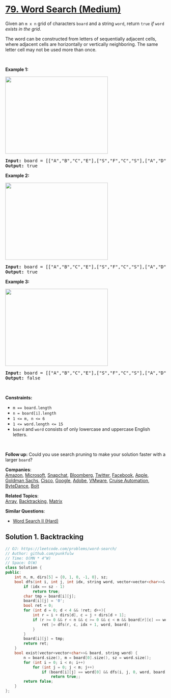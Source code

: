 # [79. Word Search (Medium)](https://leetcode.com/problems/word-search/)

<p>Given an <code>m x n</code> grid of characters <code>board</code> and a string <code>word</code>, return <code>true</code> <em>if</em> <code>word</code> <em>exists in the grid</em>.</p>

<p>The word can be constructed from letters of sequentially adjacent cells, where adjacent cells are horizontally or vertically neighboring. The same letter cell may not be used more than once.</p>

<p>&nbsp;</p>
<p><strong>Example 1:</strong></p>
<img alt="" src="https://assets.leetcode.com/uploads/2020/11/04/word2.jpg" style="width: 322px; height: 242px;">
<pre><strong>Input:</strong> board = [["A","B","C","E"],["S","F","C","S"],["A","D","E","E"]], word = "ABCCED"
<strong>Output:</strong> true
</pre>

<p><strong>Example 2:</strong></p>
<img alt="" src="https://assets.leetcode.com/uploads/2020/11/04/word-1.jpg" style="width: 322px; height: 242px;">
<pre><strong>Input:</strong> board = [["A","B","C","E"],["S","F","C","S"],["A","D","E","E"]], word = "SEE"
<strong>Output:</strong> true
</pre>

<p><strong>Example 3:</strong></p>
<img alt="" src="https://assets.leetcode.com/uploads/2020/10/15/word3.jpg" style="width: 322px; height: 242px;">
<pre><strong>Input:</strong> board = [["A","B","C","E"],["S","F","C","S"],["A","D","E","E"]], word = "ABCB"
<strong>Output:</strong> false
</pre>

<p>&nbsp;</p>
<p><strong>Constraints:</strong></p>

<ul>
	<li><code>m == board.length</code></li>
	<li><code>n = board[i].length</code></li>
	<li><code>1 &lt;= m, n &lt;= 6</code></li>
	<li><code>1 &lt;= word.length &lt;= 15</code></li>
	<li><code>board</code> and <code>word</code> consists of only lowercase and uppercase English letters.</li>
</ul>

<p>&nbsp;</p>
<p><strong>Follow up:</strong> Could you use search pruning to make your solution faster with a larger <code>board</code>?</p>


**Companies**:  
[Amazon](https://leetcode.com/company/amazon), [Microsoft](https://leetcode.com/company/microsoft), [Snapchat](https://leetcode.com/company/snapchat), [Bloomberg](https://leetcode.com/company/bloomberg), [Twitter](https://leetcode.com/company/twitter), [Facebook](https://leetcode.com/company/facebook), [Apple](https://leetcode.com/company/apple), [Goldman Sachs](https://leetcode.com/company/goldman-sachs), [Cisco](https://leetcode.com/company/cisco), [Google](https://leetcode.com/company/google), [Adobe](https://leetcode.com/company/adobe), [VMware](https://leetcode.com/company/vmware), [Cruise Automation](https://leetcode.com/company/cruise-automation), [ByteDance](https://leetcode.com/company/bytedance), [Bolt](https://leetcode.com/company/bolt)

**Related Topics**:  
[Array](https://leetcode.com/tag/array/), [Backtracking](https://leetcode.com/tag/backtracking/), [Matrix](https://leetcode.com/tag/matrix/)

**Similar Questions**:
* [Word Search II (Hard)](https://leetcode.com/problems/word-search-ii/)

## Solution 1. Backtracking

```cpp
// OJ: https://leetcode.com/problems/word-search/
// Author: github.com/punkfulw
// Time: O(MN * 4^W)
// Space: O(W)
class Solution {
public:
    int n, m, dirs[5] = {0, 1, 0, -1, 0}, sz;
    bool dfs(int i, int j, int idx, string word, vector<vector<char>>& board){
        if (idx == sz - 1)
            return true;
        char tmp = board[i][j];
        board[i][j] = '0';
        bool ret = 0;
        for (int d = 0; d < 4 && !ret; d++){
            int r = i + dirs[d], c = j + dirs[d + 1];
            if (r >= 0 && r < n && c >= 0 && c < m && board[r][c] == word[idx + 1]){
                ret |= dfs(r, c, idx + 1, word, board);
            }
        }
        board[i][j] = tmp;
        return ret;
    }
    bool exist(vector<vector<char>>& board, string word) {
        n = board.size(), m = board[0].size(), sz = word.size();
        for (int i = 0; i < n; i++)
            for (int j = 0; j < m; j++)
                if (board[i][j] == word[0] && dfs(i, j, 0, word, board))
                    return true;;
        return false;
    }
};
```
